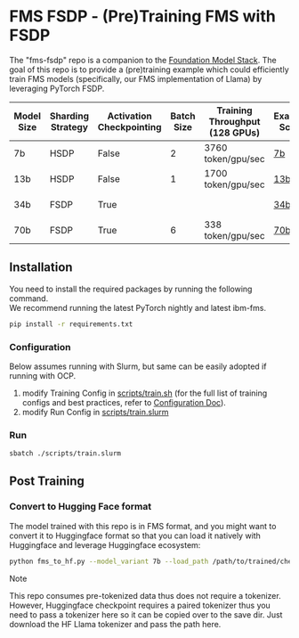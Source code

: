 # FMS FSDP - (Pre)Training FMS with FSDP

The "fms-fsdp" repo is a companion to the [Foundation Model Stack](https://github.com/foundation-model-stack/foundation-model-stack).
The goal of this repo is to provide a (pre)training example which could efficiently train
FMS models (specifically, our FMS implementation of Llama) by leveraging PyTorch
FSDP.

| Model Size | Sharding Strategy | Activation Checkpointing | Batch Size | Training Throughput <br/> (128 GPUs) | Example Script        | Profile Trace                                                        |   |   |   |
|------------|-------------------|--------------------------|------------|--------------------------------------|-----------------------|----------------------------------------------------------------------|---|---|---|
| 7b         | HSDP              | False                    | 2          | 3760 token/gpu/sec                   | [7b](scripts/7b.sh)   | [7b trace](https://ibm.box.com/s/ohaliqku0rl52jc9dhw1cb04opgssgy3)   |   |   |   |
| 13b        | HSDP              | False                    | 1          | 1700 token/gpu/sec                   | [13b](scripts/13b.sh) | [13b trace](https://ibm.box.com/s/2j0uib7m1p5wqjhv9dagq4331n62iyv6)  |   |   |   |
| 34b        | FSDP              | True                     |            |                                      | [34b](scripts/34b.sh) | [34b trace]()                                                        |   |   |   |
| 70b        | FSDP              | True                     | 6          | 338 token/gpu/sec                    | [70b](scripts/70b.sh) | [70b trace](https://ibm.box.com/s/16759aydlaeygeadukzfzv0sdzl47k89)  |   |   |   |


## Installation
You need to install the required packages by running the following command.  
We recommend running the latest PyTorch nightly and latest ibm-fms.

```bash
pip install -r requirements.txt
```

### Configuration

Below assumes running with Slurm, but same can be easily adopted
if running with OCP.

1. modify Training Config in [scripts/train.sh](scripts/train.sh) (for the full
list of training configs and best practices, refer to [Configuration Doc](docs/configurations.md)).
2. modify Run Config in [scripts/train.slurm](scripts/train.slurm)

### Run
```bash
sbatch ./scripts/train.slurm
```

## Post Training

### Convert to Hugging Face format

The model trained with this repo is in FMS format, and you might want to convert it
to Huggingface format so that you can load it natively with Huggingface and leverage Huggingface ecosystem:
```bash
python fms_to_hf.py --model_variant 7b --load_path /path/to/trained/checkpoints --save_path /output/path --tokenizer_name_or_path /path/to/llama/tokenizer
```
> [!Note]
> This repo consumes pre-tokenized data thus does not require a tokenizer. However,
> Huggingface checkpoint requires a paired tokenizer thus you need to pass a tokenizer
> here so it can be copied over to the save dir. Just download the HF Llama tokenizer
> and pass the path here.



